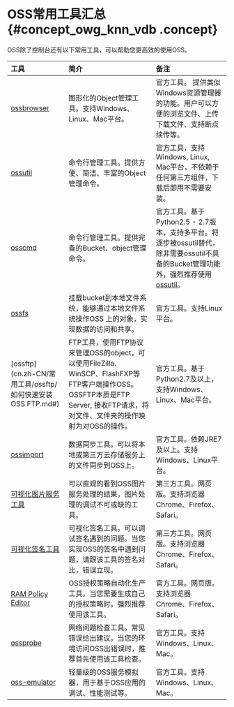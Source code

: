 # OSS常用工具汇总 {#concept_owg_knn_vdb .concept}

OSS除了控制台还有以下常用工具，可以帮助您更高效的使用OSS。

|工具|简介|备注|
|:-|:-|:-|
|[ossbrowser](cn.zh-CN/常用工具/ossbrowser.md#)|图形化的Object管理工具。支持Windows、Linux、Mac平台。|官方工具。 提供类似Windows资源管理器的功能。用户可以方便的浏览文件、上传下载文件、支持断点续传等。|
|[ossutil](cn.zh-CN/常用工具/ossutil/下载和安装.md#)|命令行管理工具。提供方便、简洁、丰富的Object管理命令。|官方工具，支持Windows, Linux, Mac平台，不依赖于任何第三方组件，下载后即用不需要安装。|
|[osscmd](cn.zh-CN/常用工具/osscmd/快速安装.md#)|命令行管理工具。提供完备的Bucket、object管理命令。|官方工具。基于Python2.5 - 2.7版本，支持多平台。将逐步被ossutil替代，除非需要ossutil不具备的Bucket管理功能外，强烈推荐使用[ossutil](https://help.aliyun.com/document_detail/50452.html)。|
|[ossfs](cn.zh-CN/常用工具/ossfs/快速安装.md#)|挂载bucket到本地文件系统，能够通过本地文件系统操作OSS 上的对象，实现数据的访问和共享。|官方工具。支持Linux平台。|
|[ossftp](cn.zh-CN/常用工具/ossftp/如何快速安装OSS FTP.md#)|FTP工具，使用FTP协议来管理OSS的object，可以使用FileZilla、WinSCP、FlashFXP等FTP客户端操作OSS。OSSFTP本质是FTP Server, 接收FTP请求，将对文件、文件夹的操作映射为对OSS的操作。|官方工具。基于Python2.7及以上，支持Windows、Linux、Mac平台。|
|[ossimport](cn.zh-CN/常用工具/ossimport/说明及配置.md#)|数据同步工具。可以将本地或第三方云存储服务上的文件同步到OSS上。|官方工具。依赖JRE7及以上。支持Windows、Linux平台。|
|[可视化图片服务工具](https://bbs.aliyun.com/read/239565.html)|可以直观的看到OSS图片服务处理的结果，图片处理的调试不可或缺的工具。|第三方工具。网页版。支持浏览器Chrome、Firefox、Safari。|
|[可视化签名工具](https://bbs.aliyun.com/read/233851.html)|可视化签名工具。可以调试签名遇到的问题。当您实现OSS的签名中遇到问题，请跟该工具的签名对比，错误立现。|第三方工具。网页版。支持浏览器Chrome、Firefox、Safari。|
|[RAM Policy Editor](http://gosspublic.alicdn.com/ram-policy-editor/index.html)|OSS授权策略自动化生产工具。当您需要生成自己的授权策略时，强烈推荐使用该工具。|官方工具。网页版。支持浏览器Chrome、Firefox、Safari。|
|[ossprobe](cn.zh-CN/常用工具/ossprobe.md#)|网络问题检查工具。常见错误给出建议。当您的环境访问OSS出错误时，推荐首先使用该工具检查。|官方工具。支持Windows、Linux、Mac。|
|[oss-emulator](https://github.com/aliyun/oss-emulator)|轻量级的OSS服务模拟器，用于基于OSS应用的调试、性能测试等。|官方工具。支持Windows、Linux、Mac。|

